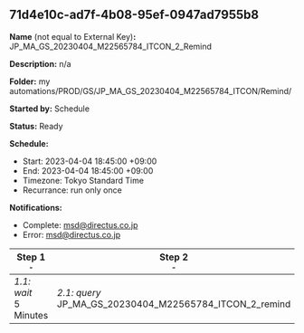 ## 71d4e10c-ad7f-4b08-95ef-0947ad7955b8

**Name** (not equal to External Key)**:** JP_MA_GS_20230404_M22565784_ITCON_2_Remind

**Description:** n/a

**Folder:** my automations/PROD/GS/JP_MA_GS_20230404_M22565784_ITCON/Remind/

**Started by:** Schedule

**Status:** Ready

**Schedule:**

* Start: 2023-04-04 18:45:00 +09:00
* End: 2023-04-04 18:45:00 +09:00
* Timezone: Tokyo Standard Time
* Recurrance: run only once

**Notifications:**

* Complete: msd@directus.co.jp
* Error: msd@directus.co.jp

| Step 1<br>_<small>-</small>_ | Step 2<br>_<small>-</small>_ | Step 3<br>_<small>-</small>_ |
| --- | --- | --- |
| _1.1: wait_<br>5 Minutes | _2.1: query_<br>JP_MA_GS_20230404_M22565784_ITCON_2_remind | _3.1: emailSend_<br>JP_MA_GS_20230404_M22565784_ITCON_2_remind |
